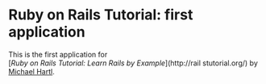 # Ruby on Rails Tutorial: first application  
 
This is the first application for  
[*Ruby on Rails Tutorial: Learn Rails by 
Example*](http://rail stutorial.org/) 
by [Michael Hartl](http://michaelhartl.com/).